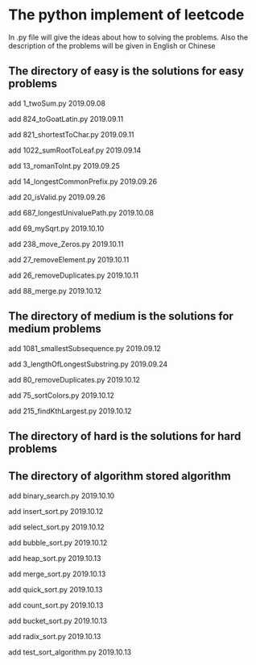# The python implement of leetcode

In .py file will give the ideas about how to solving the problems. 
Also the description of the problems will be given in English or Chinese

## The directory of easy is  the solutions for easy problems

add 1_twoSum.py  2019.09.08

add 824_toGoatLatin.py 2019.09.11

add 821_shortestToChar.py 2019.09.11

add 1022_sumRootToLeaf.py 2019.09.14

add 13_romanToInt.py 2019.09.25

add 14_longestCommonPrefix.py 2019.09.26

add 20_isValid.py 2019.09.26

add 687_longestUnivaluePath.py 2019.10.08

add 69_mySqrt.py 2019.10.10

add 238_move_Zeros.py 2019.10.11

add 27_removeElement.py 2019.10.11

add 26_removeDuplicates.py 2019.10.11

add 88_merge.py 2019.10.12

## The directory of medium is  the solutions for medium problems

add 1081_smallestSubsequence.py 2019.09.12

add 3_lengthOfLongestSubstring.py  2019.09.24

add 80_removeDuplicates.py 2019.10.12

add 75_sortColors.py 2019.10.12

add 215_findKthLargest.py 2019.10.12

## The directory of hard is  the solutions for hard problems



## The directory of algorithm stored algorithm

add binary_search.py 2019.10.10

add insert_sort.py 2019.10.12

add select_sort.py 2019.10.12

add bubble_sort.py  2019.10.12

add heap_sort.py   2019.10.13

add merge_sort.py  2019.10.13

add quick_sort.py  2019.10.13

add count_sort.py 2019.10.13

add bucket_sort.py 2019.10.13

add radix_sort.py 2019.10.13

add test_sort_algorithm.py 2019.10.13

